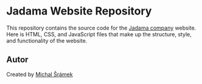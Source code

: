 # Jadama Website Repository

This repository contains the source code for the [Jadama company](www.jadama.cz) website. Here is HTML, CSS, and JavaScript files that make up the structure, style, and functionality of the website.

## Autor
Created by [Michal Šrámek](https://www.michalsramek.eu)
